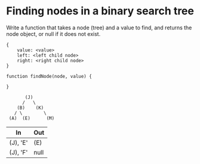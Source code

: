 
# Finding nodes in a binary search tree

Write a function that takes a node (tree) and a value to find,
and returns the node object, or null if it does not exist.

```
{
    value: <value>
    left: <left child node>
    right: <right child node>
}

function findNode(node, value) {

}
```

```
       (J)
      /   \
    (B)    (K)
   / \        \
 (A)  (E)      (M)
 ```

 In | Out
 ---|---
 (J), 'E' | (E)
 (J), 'F' | null
